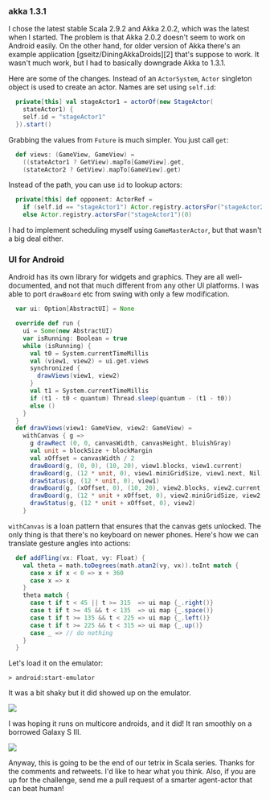 


### akka 1.3.1

I chose the latest stable Scala 2.9.2 and Akka 2.0.2, which was the latest when I started. The problem is that Akka 2.0.2 doesn't seem to work on Android easily. On the other hand, for older version of Akka there's an example application [gseitz/DiningAkkaDroids][2] that's suppose to work. It wasn't much work, but I had to basically downgrade Akka to 1.3.1.

Here are some of the changes. Instead of an `ActorSystem`, `Actor` singleton object is used to create an actor. Names are set using `self.id`:

```scala
  private[this] val stageActor1 = actorOf(new StageActor(
    stateActor1) {
    self.id = "stageActor1"
  }).start()
```

Grabbing the values from `Future` is much simpler. You just call `get`:

```scala
  def views: (GameView, GameView) =
    ((stateActor1 ? GetView).mapTo[GameView].get,
    (stateActor2 ? GetView).mapTo[GameView].get)
```

Instead of the path, you can use `id` to lookup actors:

```scala
  private[this] def opponent: ActorRef =
    if (self.id == "stageActor1") Actor.registry.actorsFor("stageActor2")(0)
    else Actor.registry.actorsFor("stageActor1")(0)
```

I had to implement scheduling myself using `GameMasterActor`, but that wasn't a big deal either.

### UI for Android

Android has its own library for widgets and graphics. They are all well-documented, and not that much different from any other UI platforms. I was able to port `drawBoard` etc from swing with only a few modification.

```scala
  var ui: Option[AbstractUI] = None

  override def run {
    ui = Some(new AbstractUI)
    var isRunning: Boolean = true
    while (isRunning) {
      val t0 = System.currentTimeMillis
      val (view1, view2) = ui.get.views
      synchronized {
        drawViews(view1, view2)
      }
      val t1 = System.currentTimeMillis
      if (t1 - t0 < quantum) Thread.sleep(quantum - (t1 - t0))
      else ()
    }
  }
  def drawViews(view1: GameView, view2: GameView) =
    withCanvas { g =>
      g drawRect (0, 0, canvasWidth, canvasHeight, bluishGray)
      val unit = blockSize + blockMargin
      val xOffset = canvasWidth / 2
      drawBoard(g, (0, 0), (10, 20), view1.blocks, view1.current)
      drawBoard(g, (12 * unit, 0), view1.miniGridSize, view1.next, Nil)
      drawStatus(g, (12 * unit, 0), view1)
      drawBoard(g, (xOffset, 0), (10, 20), view2.blocks, view2.current)
      drawBoard(g, (12 * unit + xOffset, 0), view2.miniGridSize, view2.next, Nil)
      drawStatus(g, (12 * unit + xOffset, 0), view2)
    }
```

`withCanvas` is a loan pattern that ensures that the canvas gets unlocked. The only thing is that there's no keyboard on newer phones. Here's how we can translate gesture angles into actions:

```scala
  def addFling(vx: Float, vy: Float) {
    val theta = math.toDegrees(math.atan2(vy, vx)).toInt match {
      case x if x < 0 => x + 360
      case x => x
    }
    theta match {
      case t if t < 45 || t >= 315  => ui map {_.right()}
      case t if t >= 45 && t < 135  => ui map {_.space()}
      case t if t >= 135 && t < 225 => ui map {_.left()}
      case t if t >= 225 && t < 315 => ui map {_.up()}
      case _ => // do nothing
    }
  }
```

Let's load it on the emulator:

```
> android:start-emulator
```

It was a bit shaky but it did showed up on the emulator.

<img src="/images/tetrix-in-scala-day12.png"/>

I was hoping it runs on multicore androids, and it did! It ran smoothly on a borrowed Galaxy S III.

<img src="/images/tetrix-in-scala-day12b.png"/>

Anyway, this is going to be the end of our tetrix in Scala series. Thanks for the comments and retweets. I'd like to hear what you think. Also, if you are up for the challenge, send me a pull request of a smarter agent-actor that can beat human!
